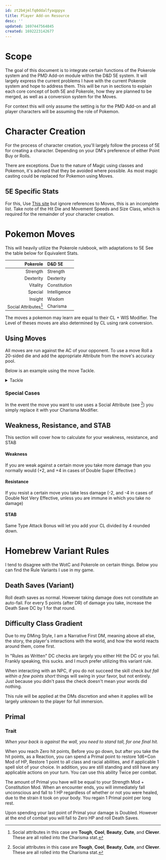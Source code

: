 ```yaml
---
id: zt2b4jmlfq0ddalfyaqppyx
title: Player Add-on Resource
desc: ''
updated: 1697447564845
created: 1692223142677
---
```


# Scope
The goal of this document is to integrate certain functions of the Pokerole system and the PMD Add-on module within the D&D 5E system. It will largely express the current problems I have with the current Pokerole system and hope to address them. This will be run in sections to explain each core concept of both 5E and Pokerole, how they are planned to be merged, as well as a conversion system for the Moves.

For context this will only assume the setting is for the PMD Add-on and all player characters will be assuming the role of Pokemon.

# Character Creation
For the process of character creation, you'll largely follow the process of 5E for creating a character. Depending on your DM's preference of either Point Buy or Rolls. 

There are exceptions. Due to the nature of Magic using classes and Pokemon, it's advised that they be avoided where possible. As most magic casting could be replaced for Pokemon using Moves.

## 5E Specific Stats
For this, Use [This site](https://pokedex-5e.herokuapp.com/) but ignore references to Moves, this is an incomplete list. Take note of the Hit Die and Movement Speeds and Size Class, which is required for the remainder of your character creation. 

# Pokemon Moves
This will heavily utilize the Pokerole rulebook, with adaptations to 5E See the table below for Equivalent Stats.

|Pokerole|D&D 5E|
|-:|:-|
|Strength|Strength|
|Dexterity|Dexterity|
|Vitality|Constitution|
|Special|Intelligence|
|Insight|Wisdom|
|Social Attributes[^1]|Charisma|
[^1]:Social attributes in this case are **Tough**, **Cool**, **Beauty**, **Cute**, and **Clever**. These are all rolled into the Charisma stat.

The moves a pokemon may learn are equal to their CL + WIS Modifier.
The Level of theses moves are also determined by CL using rank conversion.

## Using Moves
All moves are run against the AC of your opponent. To use a move Roll a 20-sided die and add the appropriate Attribute from the move's accuracy pool.

Below is an example using the move Tackle.
<details>
<summary>Tackle</Summary>

![Tackle. Power 2. Type Normal. Accuracy Pool, Dexterity+Brawl. Damage Pool, Strength+2.](image.png)

Seen above is the card for the move Tackle. When rolling to hit, take the Accuracy pool, and drop the Skill portion of it (Usually the second value), and Match it with the appropriate base Attribute.

If you hit, Roll the damage pool using your Hit Die + the Listed Attribute. (If no attribute is listed for the move or if the move specifies a specific damage type, just roll your hit die with no modifiers.)

#### Example
In a greater example. lets say you have a D&D Dexterity of 14 and Strength of 16. this would give you a +2 and +3 respectively as modifiers. And your Hit Die is a d8

You want to use the move Tackle, Roll to hit against the opponents AC, You rolled a 14 add the 2 from your DEX for a total of 16 to hit!

The attack hits! you roll a D8 for damage and add your STR. You rolled a 7 for a total of 10!
</details>

### Special Cases
In the event the move you want to use uses a Social Attribute (see [^1]) you simply replace it with your Charisma Modifier.

## Weakness, Resistance, and STAB
This section will cover how to calculate for your weakness, resistance, and STAB

#### Weakness
If you are weak against a certain move you take more damage than you normally would (+2, and +4 in cases of Double Super Effective.)

#### Resistance
If you resist a certain move you take less damage (-2, and -4 in cases of Double Not Very Effective, unless you are immune in which you take no damage)

#### STAB
Same Type Attack Bonus will let you add your CL divided by 4 rounded down.


# Homebrew Variant Rules
I tend to disagree with the WotC and Pokerole on certain things. Below you can find the Rule Variants I use in my game.

## Death Saves (Variant)
Roll death saves as normal. However taking damage does not constitute an auto-fail. For every 5 points (after DR) of damage you take, increase the Death Save DC by 1 for that round.

## Difficulty Class Gradient
Due to my DMing Style, I am a Narrative First DM, meaning above all else, the story, the player's interactions with the world, and how the world reacts around them, come first.

In "Rules as Written" DC checks are largely you either Hit the DC or you fail. Frankly speaking, this sucks. and I much prefer utilizing this variant rule.

When interacting with an NPC, if you do not succeed the skill check *but fall within a few points short* things will swing in your favor, but not entirely. Just because you didn't pass the check doesn't mean your words did nothing.

This rule will be applied at the DMs discretion and when it applies will be largely unknown to the player for full immersion.


## Primal
### Trait
*When your back is against the wall, you need to stand tall, for one final hit.*

When you reach Zero hit points, Before you go down, but after you take the hit points, as a Reaction, you can spend a Primal point to restore 1d6+Con Mod of HP, Restore 1 point to all class and racial abilities, and if applicable 1 spell slot of your choice. In addition, you are still standing and still have any applicable actions on your turn. You can use this ability Twice per combat.

The amount of Primal you have will be equal to your Strength Mod + Constitution Mod. When an encounter ends, you will immediately fall unconscious and fall to 1 HP regardless of whether or not you were healed, due to the strain it took on your body. You regain 1 Primal point per long rest.

Upon spending your last point of Primal your damage is Doubled. However at the end of combat you will fall to Zero HP and roll Death Saves.


[^2]:*[CL]: Character Level 
*[WIS]: Wisdom Modifier
*[DEX]: Dexterity Modifier
*[STR]: Strength Modifier
*[DC]: Difficulty Class
*[AC]: Armor Class
*[STAB]: Same Type Attack Bonus
*[DR]: Damage Reduction